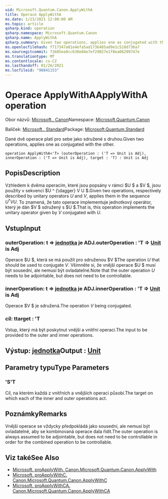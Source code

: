 ```yaml
---
uid: Microsoft.Quantum.Canon.ApplyWithA
title: Operace ApplyWithA
ms.date: 1/23/2021 12:00:00 AM
ms.topic: article
qsharp.kind: operation
qsharp.namespace: Microsoft.Quantum.Canon
qsharp.name: ApplyWithA
qsharp.summary: Given two operations, applies one as conjugated with the other.
ms.openlocfilehash: f717347a81e4efa5ad1736485ad9e1c518d736a7
ms.sourcegitcommit: 71605ea9cc630e84e7ef29027e1f0ea06299747e
ms.translationtype: MT
ms.contentlocale: cs-CZ
ms.lasthandoff: 01/26/2021
ms.locfileid: "98841153"
---
```

# <a name="applywitha-operation"></a><span data-ttu-id="e8d86-102">Operace ApplyWithA</span><span class="sxs-lookup"><span data-stu-id="e8d86-102">ApplyWithA operation</span></span>

<span data-ttu-id="e8d86-103">Obor názvů: [Microsoft.. Canon](xref:Microsoft.Quantum.Canon)</span><span class="sxs-lookup"><span data-stu-id="e8d86-103">Namespace: [Microsoft.Quantum.Canon](xref:Microsoft.Quantum.Canon)</span></span>

<span data-ttu-id="e8d86-104">Balíček: [Microsoft.. Standard](https://nuget.org/packages/Microsoft.Quantum.Standard)</span><span class="sxs-lookup"><span data-stu-id="e8d86-104">Package: [Microsoft.Quantum.Standard](https://nuget.org/packages/Microsoft.Quantum.Standard)</span></span>


<span data-ttu-id="e8d86-105">Dané dvě operace platí pro sebe jako sdružené s druhou.</span><span class="sxs-lookup"><span data-stu-id="e8d86-105">Given two operations, applies one as conjugated with the other.</span></span>

```qsharp
operation ApplyWithA<'T> (outerOperation : ('T => Unit is Adj), innerOperation : ('T => Unit is Adj), target : 'T) : Unit is Adj
```


## <a name="description"></a><span data-ttu-id="e8d86-106">Popis</span><span class="sxs-lookup"><span data-stu-id="e8d86-106">Description</span></span>

<span data-ttu-id="e8d86-107">Vzhledem k dvěma operacím, které jsou popsány v rámci $U $ a $V $, jsou použity v sekvenci $U ^ {\dagger} V U $.</span><span class="sxs-lookup"><span data-stu-id="e8d86-107">Given two operations, respectively described by unitary operators $U$ and $V$, applies them in the sequence $U^{\dagger} V U$.</span></span> <span data-ttu-id="e8d86-108">To znamená, že tato operace implementuje jednotkový operátor, který je dán $V $ sdružený s $U $.</span><span class="sxs-lookup"><span data-stu-id="e8d86-108">That is, this operation implements the unitary operator given by $V$ conjugated with $U$.</span></span>

## <a name="input"></a><span data-ttu-id="e8d86-109">Vstup</span><span class="sxs-lookup"><span data-stu-id="e8d86-109">Input</span></span>

### <a name="outeroperation--t--unit--is-adj"></a><span data-ttu-id="e8d86-110">outerOperation: t => [jednotka](xref:microsoft.quantum.lang-ref.unit)  je ADJ.</span><span class="sxs-lookup"><span data-stu-id="e8d86-110">outerOperation : 'T => [Unit](xref:microsoft.quantum.lang-ref.unit)  is Adj</span></span>

<span data-ttu-id="e8d86-111">Operace $U $, která se má použít pro sdruženou $V $</span><span class="sxs-lookup"><span data-stu-id="e8d86-111">The operation $U$ that should be used to conjugate $V$.</span></span> <span data-ttu-id="e8d86-112">Všimněte si, že vnější operace $U $ musí být sousední, ale nemusí být ovladatelné.</span><span class="sxs-lookup"><span data-stu-id="e8d86-112">Note that the outer operation $U$ needs to be adjointable, but does not need to be controllable.</span></span>


### <a name="inneroperation--t--unit--is-adj"></a><span data-ttu-id="e8d86-113">innerOperation: t => [jednotka](xref:microsoft.quantum.lang-ref.unit)  je ADJ.</span><span class="sxs-lookup"><span data-stu-id="e8d86-113">innerOperation : 'T => [Unit](xref:microsoft.quantum.lang-ref.unit)  is Adj</span></span>

<span data-ttu-id="e8d86-114">Operace $V $ je sdružená.</span><span class="sxs-lookup"><span data-stu-id="e8d86-114">The operation $V$ being conjugated.</span></span>


### <a name="target--t"></a><span data-ttu-id="e8d86-115">cíl: t</span><span class="sxs-lookup"><span data-stu-id="e8d86-115">target : 'T</span></span>

<span data-ttu-id="e8d86-116">Vstup, který má být poskytnut vnější a vnitřní operaci.</span><span class="sxs-lookup"><span data-stu-id="e8d86-116">The input to be provided to the outer and inner operations.</span></span>



## <a name="output--unit"></a><span data-ttu-id="e8d86-117">Výstup: [jednotka](xref:microsoft.quantum.lang-ref.unit)</span><span class="sxs-lookup"><span data-stu-id="e8d86-117">Output : [Unit](xref:microsoft.quantum.lang-ref.unit)</span></span>



## <a name="type-parameters"></a><span data-ttu-id="e8d86-118">Parametry typu</span><span class="sxs-lookup"><span data-stu-id="e8d86-118">Type Parameters</span></span>

### <a name="t"></a><span data-ttu-id="e8d86-119">'S</span><span class="sxs-lookup"><span data-stu-id="e8d86-119">'T</span></span>

<span data-ttu-id="e8d86-120">Cíl, na kterém každá z vnitřních a vnějších operací působí.</span><span class="sxs-lookup"><span data-stu-id="e8d86-120">The target on which each of the inner and outer operations act.</span></span>

## <a name="remarks"></a><span data-ttu-id="e8d86-121">Poznámky</span><span class="sxs-lookup"><span data-stu-id="e8d86-121">Remarks</span></span>

<span data-ttu-id="e8d86-122">Vnější operace se vždycky předpokládá jako sousední, ale nemusí být ovladatelné, aby se kombinovaná operace dala řídit.</span><span class="sxs-lookup"><span data-stu-id="e8d86-122">The outer operation is always assumed to be adjointable, but does not need to be controllable in order for the combined operation to be controllable.</span></span>

## <a name="see-also"></a><span data-ttu-id="e8d86-123">Viz také</span><span class="sxs-lookup"><span data-stu-id="e8d86-123">See Also</span></span>

- [<span data-ttu-id="e8d86-124">Microsoft. proApplyWith. Canon.</span><span class="sxs-lookup"><span data-stu-id="e8d86-124">Microsoft.Quantum.Canon.ApplyWith</span></span>](xref:Microsoft.Quantum.Canon.ApplyWith)
- [<span data-ttu-id="e8d86-125">Microsoft. proApplyWithC. Canon.</span><span class="sxs-lookup"><span data-stu-id="e8d86-125">Microsoft.Quantum.Canon.ApplyWithC</span></span>](xref:Microsoft.Quantum.Canon.ApplyWithC)
- [<span data-ttu-id="e8d86-126">Microsoft. proApplyWithCA. Canon.</span><span class="sxs-lookup"><span data-stu-id="e8d86-126">Microsoft.Quantum.Canon.ApplyWithCA</span></span>](xref:Microsoft.Quantum.Canon.ApplyWithCA)